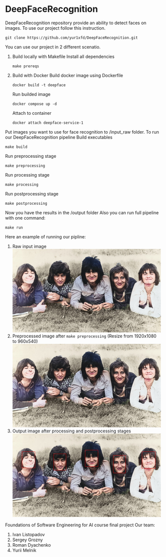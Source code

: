 # DeepFaceRecognition
DeepFaceRecognition repository provide an ability to detect faces on images. To use our project follow this instruction.
```
git clone https://github.com/yur1xfd/DeepFaceRecognition.git
```
You can use our project in 2 different scenatio.
1. Build locally with Makefile
   Install all dependencies
   ```
   make prereqs
   ```
2. Build with Docker
   Build docker image using Dockerfile
   ```
   docker build -t deepface
   ```
   Run builded image
   ```
   docker compose up -d
   ```
   Attach to container
   ```
   docker attach deepface-service-1
   ```
Put images you want to use for face recognition to /input_raw folder.
To run our DeepFaceRecognition pipeline
Build executables
```
make build
```
Run preprocessing stage
```
make preprocessing
```
Run processing stage
```
make processing
```
Run postprocessing stage
```
make postprocessing
```
Now you have the results in the /output folder
Also you can run full pipeline with one command:
```
make run
```
Here an example of running our pipline:
   1. Raw input image 
   ![raw_input_image](input_raw/img2.jpg)
   2. Preprocessed image after `make preprocessing` (Resize from 1920x1080 to 960x540)
      <img src="input/img2.jpg" width=480 height=270>
   3. Output image after processing and postprocessing stages
   ![output_image](output/output_img2.jpg)  

Foundations of Software Engineering for AI course final project
Our team:
1. Ivan Listopadov
2. Sergey Grozny
3. Roman Dyachenko
4. Yurii Melnik
